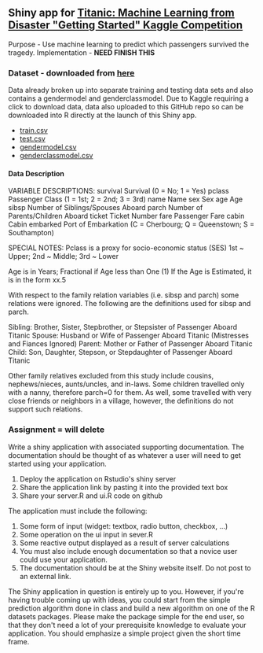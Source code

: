 ## Shiny app for [Titanic: Machine Learning from Disaster "Getting Started" Kaggle Competition](https://www.kaggle.com/c/titanic)

Purpose - Use machine learning to predict which passengers survived the tragedy.
Implementation - **NEED FINISH THIS**

### Dataset - downloaded from [here](https://www.kaggle.com/c/titanic/data)

Data already broken up into separate training and testing data sets and also
contains a gendermodel and genderclassmodel.  Due to Kaggle requiring a click
to download data, data also uploaded to this GitHub repo so can be downloaded
into R directly at the launch of this Shiny app.

* [train.csv](data/train.csv)
* [test.csv](data/test.csv)
* [gendermodel.csv](data/gendermodel.csv)
* [genderclassmodel.csv](data/genderclassmodel.csv)

#### Data Description

VARIABLE DESCRIPTIONS:
survival        Survival
                (0 = No; 1 = Yes)
pclass          Passenger Class
                (1 = 1st; 2 = 2nd; 3 = 3rd)
name            Name
sex             Sex
age             Age
sibsp           Number of Siblings/Spouses Aboard
parch           Number of Parents/Children Aboard
ticket          Ticket Number
fare            Passenger Fare
cabin           Cabin
embarked        Port of Embarkation
                (C = Cherbourg; Q = Queenstown; S = Southampton)

SPECIAL NOTES:
Pclass is a proxy for socio-economic status (SES)
 1st ~ Upper; 2nd ~ Middle; 3rd ~ Lower

Age is in Years; Fractional if Age less than One (1)
 If the Age is Estimated, it is in the form xx.5

With respect to the family relation variables (i.e. sibsp and parch)
some relations were ignored.  The following are the definitions used
for sibsp and parch.

Sibling:  Brother, Sister, Stepbrother, or Stepsister of Passenger Aboard Titanic
Spouse:   Husband or Wife of Passenger Aboard Titanic (Mistresses and Fiances Ignored)
Parent:   Mother or Father of Passenger Aboard Titanic
Child:    Son, Daughter, Stepson, or Stepdaughter of Passenger Aboard Titanic

Other family relatives excluded from this study include cousins,
nephews/nieces, aunts/uncles, and in-laws.  Some children travelled
only with a nanny, therefore parch=0 for them.  As well, some
travelled with very close friends or neighbors in a village, however,
the definitions do not support such relations.

### Assignment = will delete

Write a shiny application with associated supporting documentation. The
documentation should be thought of as whatever a user will need to get started
using your application.

1. Deploy the application on Rstudio's shiny server
2. Share the application link by pasting it into the provided text box
3. Share your server.R and ui.R code on github

The application must include the following:

1. Some form of input (widget: textbox, radio button, checkbox, ...)
2. Some operation on the ui input in sever.R
3. Some reactive output displayed as a result of server calculations
4. You must also include enough documentation so that a novice user could use your application.
5. The documentation should be at the Shiny website itself. Do not post to an external link.

The Shiny application in question is entirely up to you. However, if you're
having trouble coming up with ideas, you could start from the simple
prediction algorithm done in class and build a new algorithm on one of the R
datasets packages. Please make the package simple for the end user, so that
they don't need a lot of your prerequisite knowledge to evaluate your
application. You should emphasize a simple project given the short time frame.
